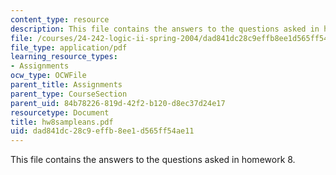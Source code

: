 ```yaml
---
content_type: resource
description: This file contains the answers to the questions asked in homework 8.
file: /courses/24-242-logic-ii-spring-2004/dad841dc28c9effb8ee1d565ff54ae11_hw8sampleans.pdf
file_type: application/pdf
learning_resource_types:
- Assignments
ocw_type: OCWFile
parent_title: Assignments
parent_type: CourseSection
parent_uid: 84b78226-819d-42f2-b120-d8ec37d24e17
resourcetype: Document
title: hw8sampleans.pdf
uid: dad841dc-28c9-effb-8ee1-d565ff54ae11
---
```

This file contains the answers to the questions asked in homework 8.

